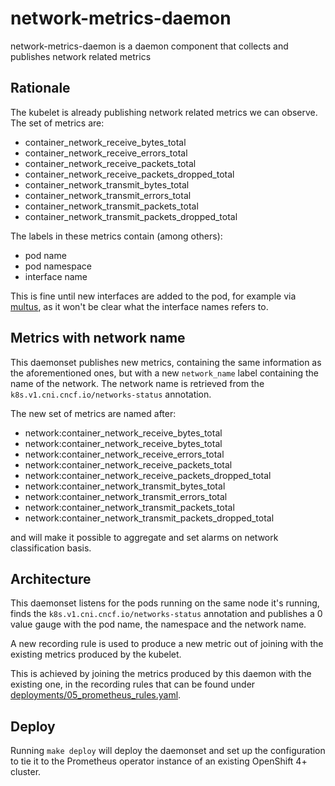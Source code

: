# network-metrics-daemon
network-metrics-daemon is a daemon component that collects and publishes network related metrics

## Rationale

The kubelet is already publishing network related metrics we can observe.
The set of metrics are:

- container_network_receive_bytes_total
- container_network_receive_errors_total
- container_network_receive_packets_total
- container_network_receive_packets_dropped_total
- container_network_transmit_bytes_total
- container_network_transmit_errors_total
- container_network_transmit_packets_total
- container_network_transmit_packets_dropped_total

The labels in these metrics contain (among others):

- pod name
- pod namespace
- interface name

This is fine until new interfaces are added to the pod, for example via [multus](https://github.com/intel/multus-cni), as it won't be clear what the interface names refers to.

## Metrics with network name

This daemonset publishes new metrics, containing the same information as the aforementioned ones, but with a new `network_name` label containing the name of the network. The network name is retrieved from the `k8s.v1.cni.cncf.io/networks-status` annotation.

The new set of metrics are named after:

- network:container_network_receive_bytes_total
- network:container_network_receive_bytes_total
- network:container_network_receive_errors_total
- network:container_network_receive_packets_total
- network:container_network_receive_packets_dropped_total
- network:container_network_transmit_bytes_total
- network:container_network_transmit_errors_total
- network:container_network_transmit_packets_total
- network:container_network_transmit_packets_dropped_total

and will make it possible to aggregate and set alarms on network classification basis.

## Architecture

This daemonset listens for the pods running on the same node it's running, finds the `k8s.v1.cni.cncf.io/networks-status` annotation and publishes a 0 value gauge with the pod name, the namespace and the network name.

A new recording rule is used to produce a new metric out of joining with the existing metrics produced by the kubelet.

This is achieved by joining the metrics produced by this daemon with the existing one, in the recording rules that can be found under [deployments/05_prometheus_rules.yaml](deployments/05_prometheus_rules.yaml).

## Deploy

Running `make deploy` will deploy the daemonset and set up the configuration to tie it to the Prometheus operator instance of an existing OpenShift 4+ cluster.
